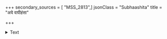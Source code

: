 +++
secondary_sources = [ "MSS_2813",]
jsonClass = "Subhaashita"
title = "अये वापीहंसा"

+++

<details><summary>Text</summary>

अये वापीहंसा निजवसतिसंकोचपिशुनं कुरुध्वं मा चेतो वियति चलतो वीक्ष्य विहगान्।  
अमी ते सारङ्गा भुवनमहनीयव्रतभृतां निरीहाणांयेषां तृणमिव भवन्त्यम्बुनिधयः॥
</details>
